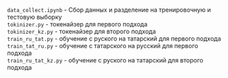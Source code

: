 ```data_collect.ipynb``` - Сбор данных и разделение на тренировочную и тестовую выборку \
```tokinizer.py``` - токенайзер для первого подхода \
```tokinizer_kz.py``` - токенайзер для второго подхода \
```train_ru_tat.py``` - обучение с руского на татарский для первого подхода \
```train_tat_ru.py``` - обучение с татарского на русский для первого подхода \
```train_ru_tat_kz.py``` - обучение с руского на татарский для второго подхода
